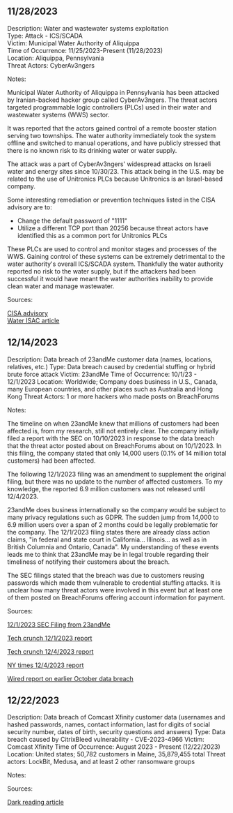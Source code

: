 
## 11/28/2023

Description: Water and wastewater systems exploitation  
Type: Attack - ICS/SCADA  
Victim: Municipal Water Authority of Aliquippa  
Time of Occurrence: 11/25/2023-Present (11/28/2023)  
Location: Aliquippa, Pennsylvania  
Threat Actors: CyberAv3ngers  

Notes:

Municipal Water Authority of Aliquippa in Pennsylvania has been attacked by Iranian-backed hacker group called CyberAv3ngers. The threat actors targeted programmable logic controllers (PLCs) used in their water and wastewater systems (WWS) sector. 

It was reported that the actors gained control of a remote booster station serving two townships. The water authority immediately took the system offline and switched to manual operations, and have publicly stressed that there is no known risk to its drinking water or water supply. 

The attack was a part of CyberAv3ngers' widespread attacks on Israeli water and energy sites since 10/30/23. This attack being in the U.S. may be related to the use of Unitronics PLCs because Unitronics is an Israel-based company. 

Some interesting remediation or prevention techniques listed in the CISA advisory are to: 

- Change the default password of "1111"
- Utilize a different TCP port than 20256 because threat actors have identified this as a common port for Unitronics PLCs 

These PLCs are used to control and monitor stages and processes of the WWS. Gaining control of these systems can be extremely detrimental to the water authority's overall ICS/SCADA system. Thankfully the water authority reported no risk to the water supply, but if the attackers had been successful it would have meant the water authorities inability to provide clean water and manage wastewater. 

Sources:

[CISA advisory](https://www.cisa.gov/news-events/alerts/2023/11/28/exploitation-unitronics-plcs-used-water-and-wastewater-systems)  
[Water ISAC article](https://www.waterisac.org/portal/tlpclear-water-utility-control-system-cyber-incident-advisory-icsscada-incident-municipal)

## 12/14/2023

Description: Data breach of 23andMe customer data (names, locations, relatives, etc.)
Type: Data breach caused by credential stuffing or hybrid brute force attack 
Victim: 23andMe 
Time of Occurrence: 10/1/23 - 12/1/2023
Location: Worldwide; Company does business in U.S., Canada, many European countries, and other places such as Australia and Hong Kong
Threat Actors: 1 or more hackers who made posts on BreachForums

Notes: 

The timeline on when 23andMe knew that millions of customers had been affected is, from my research, still not entirely clear. The company initially filed a report with the SEC on 10/10/2023 in response to the data breach that the threat actor posted about on BreachForums about on 10/1/2023. In this filing, the company stated that only 14,000 users (0.1% of 14 million total customers) had been affected. 

The following 12/1/2023 filing was an amendment to supplement the original filing, but there was no update to the number of affected customers. To my knowledge, the reported 6.9 million customers was not released until 12/4/2023. 

23andMe does business internationally so the company would be subject to many privacy regulations such as GDPR. The sudden jump from 14,000 to 6.9 million users over a span of 2 months could be legally problematic for the company. The 12/1/2023 filing states there are already class action claims, "in federal and state court in California... Illinois... as well as in British Columnia and Ontario, Canada". My understanding of these events leads me to think that 23andMe may be in legal trouble regarding their timeliness of notifying their customers about the breach. 

The SEC filings stated that the breach was due to customers reusing passwords which made them vulnerable to credential stuffing attacks. It is unclear how many threat actors were involved in this event but at least one of them posted on BreachForums offering account information for payment. 

Sources: 

[12/1/2023 SEC Filing from 23andMe](https://www.sec.gov/ix?doc=/Archives/edgar/data/1804591/000119312523287449/d242666d8ka.htm)

[Tech crunch 12/1/2023 report](https://techcrunch.com/2023/12/01/23andme-says-hackers-accessed-significant-number-of-files-about-users-ancestry/)

[Tech crunch 12/4/2023 report](https://techcrunch.com/2023/12/04/23andme-confirms-hackers-stole-ancestry-data-on-6-9-million-users/?guccounter=1)

[NY times 12/4/2023 report](https://www.nytimes.com/2023/12/04/us/23andme-hack-data.html)

[Wired report on earlier October data breach](https://www.wired.com/story/23andme-credential-stuffing-data-stolen/)

## 12/22/2023

Description: Data breach of Comcast Xfinity customer data (usernames and hashed passwords, names, contact information, last for digits of social security number, dates of birth, security questions and answers)
Type: Data breach caused by CitrixBleed vulnerability - CVE-2023-4966
Victim: Comcast Xfinity 
Time of Occurrence: August 2023 - Present (12/22/2023)
Location: United states; 50,782 customers in Maine, 35,879,455 total 
Threat actors: LockBit, Medusa, and at least 2 other ransomware groups 

Notes: 

Sources: 

[Dark reading article](https://www.darkreading.com/cyberattacks-data-breaches/comcast-xfinity-breached-citrix-bleed-35m-customers)
